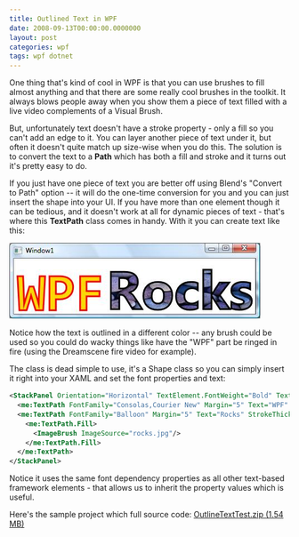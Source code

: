 ```yaml
---
title: Outlined Text in WPF
date: 2008-09-13T00:00:00.0000000
layout: post
categories: wpf
tags: wpf dotnet
---
```


One thing that's kind of cool in WPF is that you can use brushes to fill almost anything and that there are some really cool brushes in the toolkit. It always blows people away when you show them a piece of text filled with a live video complements of a Visual Brush.

But, unfortunately text doesn't have a stroke property - only a fill so you can't add an edge to it. You can layer another piece of text under it, but often it doesn't quite match up size-wise when you do this. The solution is to convert the text to a **Path** which has both a fill and stroke and it turns out it's pretty easy to do.

If you just have one piece of text you are better off using Blend's "Convert to Path" option -- it will do the one-time conversion for you and you can just insert the shape into your UI. If you have more than one element though it can be tedious, and it doesn't work at all for dynamic pieces of text - that's where this **TextPath** class comes in handy.   With it you can create text like this:

![](/images/wpf_rocks.jpg)

Notice how the text is outlined in a different color -- any brush could be used so you could do wacky things like have the "WPF" part be ringed in fire (using the Dreamscene fire video for example).

The class is dead simple to use, it's a Shape class so you can simply insert it right into your XAML and set the font properties and text:
  
```xml
<StackPanel Orientation="Horizontal" TextElement.FontWeight="Bold" TextElement.FontSize="72pt">
  <me:TextPath FontFamily="Consolas,Courier New" Margin="5" Text="WPF" StrokeThickness="3" Fill="Gold" Stroke="Red"/>
  <me:TextPath FontFamily="Balloon" Margin="5" Text="Rocks" StrokeThickness="3" Stroke="Black">
    <me:TextPath.Fill>
      <ImageBrush ImageSource="rocks.jpg"/>
    </me:TextPath.Fill>
  </me:TextPath>
</StackPanel>
```

Notice it uses the same font dependency properties as all other text-based framework elements - that allows us to inherit the property values which is useful. 

Here's the sample project which full source code:  [OutlineTextTest.zip (1.54 MB)](/samples/OutlineTextTest.zip)

